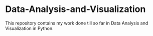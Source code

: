 # Data-Analysis-and-Visualization
This repository contains my work done till so far in Data Analysis and Visualization in Python.
